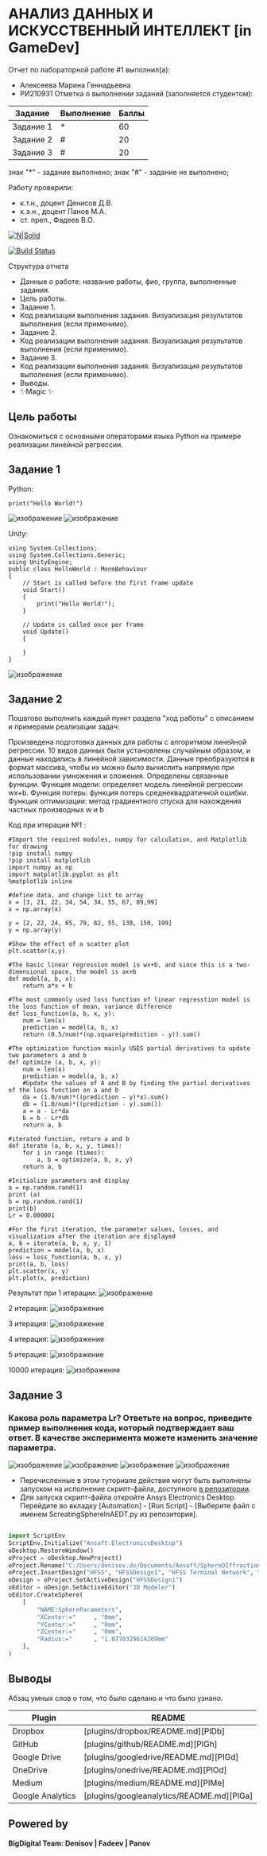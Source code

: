 # АНАЛИЗ ДАННЫХ И ИСКУССТВЕННЫЙ ИНТЕЛЛЕКТ [in GameDev]
Отчет по лабораторной работе #1 выполнил(а):
- Алексеева Марина Геннадьевна
- РИ210931
Отметка о выполнении заданий (заполняется студентом):

| Задание | Выполнение | Баллы |
| ------ | ------ | ------ |
| Задание 1 | * | 60 |
| Задание 2 | # | 20 |
| Задание 3 | # | 20 |

знак "*" - задание выполнено; знак "#" - задание не выполнено;

Работу проверили:
- к.т.н., доцент Денисов Д.В.
- к.э.н., доцент Панов М.А.
- ст. преп., Фадеев В.О.

[![N|Solid](https://cldup.com/dTxpPi9lDf.thumb.png)](https://nodesource.com/products/nsolid)

[![Build Status](https://travis-ci.org/joemccann/dillinger.svg?branch=master)](https://travis-ci.org/joemccann/dillinger)

Структура отчета

- Данные о работе: название работы, фио, группа, выполненные задания.
- Цель работы.
- Задание 1.
- Код реализации выполнения задания. Визуализация результатов выполнения (если применимо).
- Задание 2.
- Код реализации выполнения задания. Визуализация результатов выполнения (если применимо).
- Задание 3.
- Код реализации выполнения задания. Визуализация результатов выполнения (если применимо).
- Выводы.
- ✨Magic ✨

## Цель работы
Ознакомиться с основными операторами языка Python на примере реализации линейной регрессии.

## Задание 1
Python:
```
print("Hello World!")
```
![изображение](https://user-images.githubusercontent.com/114138439/191996456-10bb97fc-607c-4f90-8567-d8c4703b3951.png)
![изображение](https://user-images.githubusercontent.com/114138439/191996598-f1c5d347-7ada-402b-aa2b-26e283d58cbe.png)

Unity:
```
using System.Collections;
using System.Collections.Generic;
using UnityEngine;
public class HelloWorld : MonoBehaviour
{
    // Start is called before the first frame update
    void Start()
    {
        print("Hello World!");
    }

    // Update is called once per frame
    void Update()
    {
        
    }
}
```
![изображение](https://user-images.githubusercontent.com/114138439/191997041-45e8f9a7-b072-40ef-a20e-5f6e5292b6e4.png)

## Задание 2
Пошагово выполнить каждый пункт раздела "ход работы" с описанием и примерами реализации задач:

Произведена подготовка данных для работы с алгоритмом линейной регрессии. 10 видов данных были установлены случайным образом, и данные находились в линейной зависимости. Данные преобразуются в формат массива, чтобы их можно было вычислить напрямую при использовании умножения и сложения.
Определены связанные функции. 
Функция модели: определяет модель линейной регрессии wx+b. 
Функция потерь: функция потерь среднеквадратичной ошибки. 
Функция оптимизации: метод градиентного спуска для нахождения частных производных w и b

Код при итерации №1 :
```
#Import the required modules, numpy for calculation, and Matplotlib for drawing
!pip install numpy
!pip install matplotlib
import numpy as np
import matplotlib.pyplot as plt
%matplotlib inline

#define data, and change list to array
x = [3, 21, 22, 34, 54, 34, 55, 67, 89,99]
x = np.array(x)

y = [2, 22, 24, 65, 79, 82, 55, 130, 150, 199]
y = np.array(y)

#Show the effect of a scatter plot
plt.scatter(x,y)

#The basic linear regression model is wx+b, and since this is a two-dimensional space, the model is ax+b
def model(a, b, x):
    return a*x + b

#The most commonly used loss function of linear regresstion model is the loss function of mean, variance difference
def loss_function(a, b, x, y):
    num = len(x)
    prediction = model(a, b, x)
    return (0.5/num)*(np.square(prediction - y)).sum()

#The optimization function mainly USES partial derivatives to update two parameters a and b
def optimize (a, b, x, y):
    num = len(x)
    prediction = model(a, b, x)
    #Update the values of A and B by finding the partial derivatives of the loss function on a and b
    da = (1.0/num)*((prediction - y)*x).sum()
    db = (1.0/num)*((prediction - y).sum())
    a = a - Lr*da
    b = b - Lr*db
    return a, b

#iterated function, return a and b
def iterate (a, b, x, y, times):
    for i in range (times):
        a, b = optimize(a, b, x, y)
    return a, b

#Initialize parameters and display
a = np.random.rand(1)
print (a)
b = np.random.rand(1)
print(b)
Lr = 0.000001

#For the first iteration, the parameter values, losses, and visualization after the iteration are displayed
a, b = iterate(a, b, x, y, 1)
prediction = model(a, b, x)
loss = loss_function(a, b, x, y)
print(a, b, loss)
plt.scatter(x, y)
plt.plot(x, prediction)
```
Результат при 1 итерации:
![изображение](https://user-images.githubusercontent.com/114138439/192345977-1b6f856d-ad91-4c20-9871-0a582f1bfd33.png)


2 итерация:
![изображение](https://user-images.githubusercontent.com/114138439/192346470-36ec7918-e090-4446-989f-3cda54d95c4a.png)


3 итерация:
![изображение](https://user-images.githubusercontent.com/114138439/192346606-9433a410-8e31-4e07-bfcc-bd4d5accd9d6.png)

4 итерация:
![изображение](https://user-images.githubusercontent.com/114138439/192346782-7fcd7509-7c9a-4e6e-a297-6eba384251df.png)

5 итерация:
![изображение](https://user-images.githubusercontent.com/114138439/192346996-ea6c5ea6-cf19-43ef-986b-98dc6859e46c.png)

10000 итерация:
![изображение](https://user-images.githubusercontent.com/114138439/192351941-fd34f61d-19a0-400d-be27-0dd70d57e3df.png)


## Задание 3
### Какова роль параметра Lr? Ответьте на вопрос, приведите пример выполнения кода, который подтверждает ваш ответ. В качестве эксперимента можете изменить значение параметра.
![изображение](https://user-images.githubusercontent.com/114138439/192356210-c9908832-e0d0-495f-a0e1-62ecaf6cde88.png)
![изображение](https://user-images.githubusercontent.com/114138439/192355561-fe8ead55-9782-420f-a7e6-bb8a540774b1.png)
![изображение](https://user-images.githubusercontent.com/114138439/192355688-4da07df5-a172-422d-894f-2e5831f2910f.png)
![изображение](https://user-images.githubusercontent.com/114138439/192355930-0bca41a2-17a9-4066-b66c-b92b8006fa39.png)


- Перечисленные в этом туториале действия могут быть выполнены запуском на исполнение скрипт-файла, доступного [в репозитории](https://github.com/Den1sovDm1triy/hfss-scripting/blob/main/ScreatingSphereInAEDT.py).
- Для запуска скрипт-файла откройте Ansys Electronics Desktop. Перейдите во вкладку [Automation] - [Run Script] - [Выберите файл с именем ScreatingSphereInAEDT.py из репозитория].

```py

import ScriptEnv
ScriptEnv.Initialize("Ansoft.ElectronicsDesktop")
oDesktop.RestoreWindow()
oProject = oDesktop.NewProject()
oProject.Rename("C:/Users/denisov.dv/Documents/Ansoft/SphereDIffraction.aedt", True)
oProject.InsertDesign("HFSS", "HFSSDesign1", "HFSS Terminal Network", "")
oDesign = oProject.SetActiveDesign("HFSSDesign1")
oEditor = oDesign.SetActiveEditor("3D Modeler")
oEditor.CreateSphere(
	[
		"NAME:SphereParameters",
		"XCenter:="		, "0mm",
		"YCenter:="		, "0mm",
		"ZCenter:="		, "0mm",
		"Radius:="		, "1.0770329614269mm"
	], 
)

```

## Выводы

Абзац умных слов о том, что было сделано и что было узнано.

| Plugin | README |
| ------ | ------ |
| Dropbox | [plugins/dropbox/README.md][PlDb] |
| GitHub | [plugins/github/README.md][PlGh] |
| Google Drive | [plugins/googledrive/README.md][PlGd] |
| OneDrive | [plugins/onedrive/README.md][PlOd] |
| Medium | [plugins/medium/README.md][PlMe] |
| Google Analytics | [plugins/googleanalytics/README.md][PlGa] |

## Powered by

**BigDigital Team: Denisov | Fadeev | Panov**
